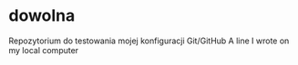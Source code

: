 # dowolna
Repozytorium do testowania mojej konfiguracji Git/GitHub
A line I wrote on my local computer  
